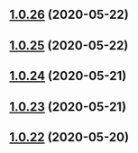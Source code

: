 ## [1.0.26](https://github.com/intellisysdcorp/covid-safe-paths/compare/1.0.25...1.0.26) (2020-05-22)



## [1.0.25](https://github.com/intellisysdcorp/covid-safe-paths/compare/1.0.24...1.0.25) (2020-05-22)



## [1.0.24](https://github.com/intellisysdcorp/covid-safe-paths/compare/1.0.23...1.0.24) (2020-05-21)



## [1.0.23](https://github.com/intellisysdcorp/covid-safe-paths/compare/1.0.22...1.0.23) (2020-05-21)



## [1.0.22](https://github.com/intellisysdcorp/covid-safe-paths/compare/1.0.21...1.0.22) (2020-05-20)



